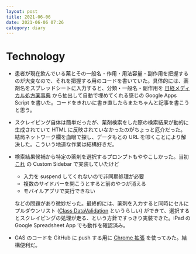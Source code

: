 ```yaml
---
layout: post
title: 2021-06-06
date: 2021-06-06 07:26
category: diary
---
```


# Technology
- 患者が現在飲んでいる薬とその一般名・作用・用法容量・副作用を把握するのが大変なので、それを把握する用のコードを書いていた。具体的には、薬剤名をスプレッドシートに入力すると、分類・一般名・副作用を [日経メディカル処方薬事典](https://medical.nikkeibp.co.jp/inc/all/drugdic/) から抽出して自動で埋めてくれる感じの Google Apps Script を書いた。コードをきれいに書き直したらまたちゃんと記事を書こうと思う。
- スクレイピング自体は簡単だったが、薬剤検索をした際の検索結果が動的に生成されていて HTML に反映されていなかったのがちょっと厄介だった。結局ネットワーク欄を血眼で探し、データもとの URL を叩くことにより解決した。こういう地道な作業は結構好きだ。
- 検索結果候補から特定の薬剤を選択するプロンプトもややこしかった。当初 [これ](https://developers.google.com/apps-script/guides/dialogs?hl=en) の Custom Sidebar で実装していたけど

  - 入力を suspend してくれないので非同期処理が必要
  - 複数のサイドバーを開こうとすると前のやつが消える
  - モバイルアプリで実行できない

  などの問題があり微妙だった。最終的には、薬剤を入力すると同時にセルにプルダウンリスト ([Class DataValidation](https://developers.google.com/apps-script/reference/spreadsheet/data-validation) というらしい) ができて、選択するとスクレイピングの処理が走る、という方針ですっきり実装できた。iPad の Google Spreadsheet App でも動作を確認済み。
- GAS のコードを GitHub に push する用に [Chrome 拡張](https://chrome.google.com/webstore/detail/google-apps-script-github/lfjcgcmkmjjlieihflfhjopckgpelofo) を使ってみた。結構便利だ。